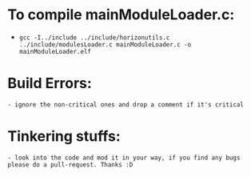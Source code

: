 # To compile mainModuleLoader.c:
- ```gcc -I../include ../include/horizonutils.c ../include/modulesLoader.c mainModuleLoader.c -o mainModuleLoader.elf```

# Build Errors:
    - ignore the non-critical ones and drop a comment if it's critical

# Tinkering stuffs:
    - look into the code and mod it in your way, if you find any bugs please do a pull-request. Thanks :D